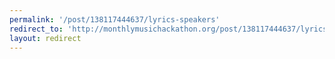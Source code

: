 ```yaml
---
permalink: '/post/138117444637/lyrics-speakers'
redirect_to: 'http://monthlymusichackathon.org/post/138117444637/lyrics-speakers'
layout: redirect
---
```

